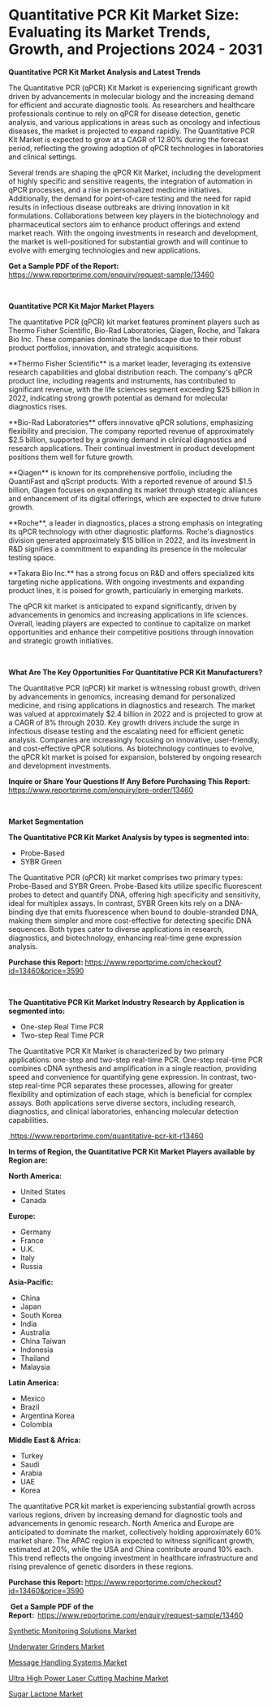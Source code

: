 <p><h1>Quantitative PCR Kit Market Size: Evaluating its Market Trends, Growth, and Projections 2024 - 2031</h1></p><p><strong>Quantitative PCR Kit Market Analysis and Latest Trends</strong></p>
<p><p>The Quantitative PCR (qPCR) Kit Market is experiencing significant growth driven by advancements in molecular biology and the increasing demand for efficient and accurate diagnostic tools. As researchers and healthcare professionals continue to rely on qPCR for disease detection, genetic analysis, and various applications in areas such as oncology and infectious diseases, the market is projected to expand rapidly. The Quantitative PCR Kit Market is expected to grow at a CAGR of 12.80% during the forecast period, reflecting the growing adoption of qPCR technologies in laboratories and clinical settings.</p><p>Several trends are shaping the qPCR Kit Market, including the development of highly specific and sensitive reagents, the integration of automation in qPCR processes, and a rise in personalized medicine initiatives. Additionally, the demand for point-of-care testing and the need for rapid results in infectious disease outbreaks are driving innovation in kit formulations. Collaborations between key players in the biotechnology and pharmaceutical sectors aim to enhance product offerings and extend market reach. With the ongoing investments in research and development, the market is well-positioned for substantial growth and will continue to evolve with emerging technologies and new applications.</p></p>
<p><strong>Get a Sample PDF of the Report:&nbsp;</strong> <a href="https://www.reportprime.com/enquiry/request-sample/13460?utm_campaign=112&utm_medium=2&utm_source=Github&utm_content=ia&utm_term=28102024&utm_id=quantitative-pcr-kit">https://www.reportprime.com/enquiry/request-sample/13460</a></p>
<p>&nbsp;</p>
<p><strong>Quantitative PCR Kit Major Market Players</strong></p>
<p><p>The quantitative PCR (qPCR) kit market features prominent players such as Thermo Fisher Scientific, Bio-Rad Laboratories, Qiagen, Roche, and Takara Bio Inc. These companies dominate the landscape due to their robust product portfolios, innovation, and strategic acquisitions.</p><p>**Thermo Fisher Scientific** is a market leader, leveraging its extensive research capabilities and global distribution reach. The company's qPCR product line, including reagents and instruments, has contributed to significant revenue, with the life sciences segment exceeding $25 billion in 2022, indicating strong growth potential as demand for molecular diagnostics rises.</p><p>**Bio-Rad Laboratories** offers innovative qPCR solutions, emphasizing flexibility and precision. The company reported revenue of approximately $2.5 billion, supported by a growing demand in clinical diagnostics and research applications. Their continual investment in product development positions them well for future growth.</p><p>**Qiagen** is known for its comprehensive portfolio, including the QuantiFast and qScript products. With a reported revenue of around $1.5 billion, Qiagen focuses on expanding its market through strategic alliances and enhancement of its digital offerings, which are expected to drive future growth.</p><p>**Roche**, a leader in diagnostics, places a strong emphasis on integrating its qPCR technology with other diagnostic platforms. Roche's diagnostics division generated approximately $15 billion in 2022, and its investment in R&D signifies a commitment to expanding its presence in the molecular testing space.</p><p>**Takara Bio Inc.** has a strong focus on R&D and offers specialized kits targeting niche applications. With ongoing investments and expanding product lines, it is poised for growth, particularly in emerging markets.</p><p>The qPCR kit market is anticipated to expand significantly, driven by advancements in genomics and increasing applications in life sciences. Overall, leading players are expected to continue to capitalize on market opportunities and enhance their competitive positions through innovation and strategic growth initiatives.</p></p>
<p>&nbsp;</p>
<p><strong>What Are The Key Opportunities For Quantitative PCR Kit Manufacturers?</strong></p>
<p><p>The Quantitative PCR (qPCR) kit market is witnessing robust growth, driven by advancements in genomics, increasing demand for personalized medicine, and rising applications in diagnostics and research. The market was valued at approximately $2.4 billion in 2022 and is projected to grow at a CAGR of 8% through 2030. Key growth drivers include the surge in infectious disease testing and the escalating need for efficient genetic analysis. Companies are increasingly focusing on innovative, user-friendly, and cost-effective qPCR solutions. As biotechnology continues to evolve, the qPCR kit market is poised for expansion, bolstered by ongoing research and development investments.</p></p>
<p><strong>Inquire or Share Your Questions If Any Before Purchasing This Report:</strong> <a href="https://www.reportprime.com/enquiry/pre-order/13460?utm_campaign=112&utm_medium=2&utm_source=Github&utm_content=ia&utm_term=28102024&utm_id=quantitative-pcr-kit">https://www.reportprime.com/enquiry/pre-order/13460</a></p>
<p>&nbsp;</p>
<p><strong>Market Segmentation</strong></p>
<p><strong>The Quantitative PCR Kit Market Analysis by types is segmented into:</strong></p>
<p><ul><li>Probe-Based</li><li>SYBR Green</li></ul></p>
<p><p>The Quantitative PCR (qPCR) kit market comprises two primary types: Probe-Based and SYBR Green. Probe-Based kits utilize specific fluorescent probes to detect and quantify DNA, offering high specificity and sensitivity, ideal for multiplex assays. In contrast, SYBR Green kits rely on a DNA-binding dye that emits fluorescence when bound to double-stranded DNA, making them simpler and more cost-effective for detecting specific DNA sequences. Both types cater to diverse applications in research, diagnostics, and biotechnology, enhancing real-time gene expression analysis.</p></p>
<p><strong>Purchase this Report:&nbsp;</strong><a href="https://www.reportprime.com/checkout?id=13460&price=3590&utm_campaign=112&utm_medium=2&utm_source=Github&utm_content=ia&utm_term=28102024&utm_id=quantitative-pcr-kit">https://www.reportprime.com/checkout?id=13460&price=3590</a></p>
<p>&nbsp;</p>
<p><strong>The Quantitative PCR Kit Market Industry Research by Application is segmented into:</strong></p>
<p><ul><li>One-step Real Time PCR</li><li>Two-step Real Time PCR</li></ul></p>
<p><p>The Quantitative PCR Kit Market is characterized by two primary applications: one-step and two-step real-time PCR. One-step real-time PCR combines cDNA synthesis and amplification in a single reaction, providing speed and convenience for quantifying gene expression. In contrast, two-step real-time PCR separates these processes, allowing for greater flexibility and optimization of each stage, which is beneficial for complex assays. Both applications serve diverse sectors, including research, diagnostics, and clinical laboratories, enhancing molecular detection capabilities.</p></p>
<p><a href="https://www.reportprime.com/quantitative-pcr-kit-r13460?utm_campaign=112&utm_medium=2&utm_source=Github&utm_content=ia&utm_term=28102024&utm_id=quantitative-pcr-kit">&nbsp;https://www.reportprime.com/quantitative-pcr-kit-r13460</a></p>
<p><strong>In terms of Region, the Quantitative PCR Kit Market Players available by Region are:</strong></p>
<p>
    <p> <strong> North America: </strong>
        <ul>
            <li>United States</li>
            <li>Canada</li>
        </ul>
        </p> 
    <p> <strong> Europe: </strong>
        <ul>
            <li>Germany</li>
            <li>France</li>
            <li>U.K.</li>
            <li>Italy</li>
            <li>Russia</li>
        </ul>
        </p> 
    <p> <strong> Asia-Pacific: </strong>
        <ul>
            <li>China</li>
            <li>Japan</li>
            <li>South Korea</li>
            <li>India</li>
            <li>Australia</li>
            <li>China Taiwan</li>
            <li>Indonesia</li>
            <li>Thailand</li>
            <li>Malaysia</li>
        </ul>
        </p> 
    <p> <strong> Latin America: </strong>
        <ul>
            <li>Mexico</li>
            <li>Brazil</li>
            <li>Argentina Korea</li>
            <li>Colombia</li>
        </ul>
        </p> 
    <p> <strong> Middle East & Africa: </strong>
        <ul>
            <li>Turkey</li>
            <li>Saudi</li>
            <li>Arabia</li>
            <li>UAE</li>
            <li>Korea</li>
        </ul>
    </p>
    </p>
<p><p>The quantitative PCR kit market is experiencing substantial growth across various regions, driven by increasing demand for diagnostic tools and advancements in genomic research. North America and Europe are anticipated to dominate the market, collectively holding approximately 60% market share. The APAC region is expected to witness significant growth, estimated at 20%, while the USA and China contribute around 10% each. This trend reflects the ongoing investment in healthcare infrastructure and rising prevalence of genetic disorders in these regions.</p></p>
<p><strong>Purchase this Report: </strong><a href="https://www.reportprime.com/checkout?id=13460&price=3590&utm_campaign=112&utm_medium=2&utm_source=Github&utm_content=ia&utm_term=28102024&utm_id=quantitative-pcr-kit">https://www.reportprime.com/checkout?id=13460&price=3590</a></p>
<p>&nbsp;<strong>Get a Sample PDF of the Report:&nbsp;&nbsp;</strong><a href="https://www.reportprime.com/enquiry/request-sample/13460?utm_campaign=112&utm_medium=2&utm_source=Github&utm_content=ia&utm_term=28102024&utm_id=quantitative-pcr-kit">https://www.reportprime.com/enquiry/request-sample/13460</a></p>
<p><strong></strong></p>
<p><p><a href="https://github.com/c0mxahyman/Market-Research-Report-List-1/blob/main/synthetic-monitoring-solutions-market.md?utm_campaign=112&utm_medium=2&utm_source=Github&utm_content=ia&utm_term=28102024&utm_id=quantitative-pcr-kit">Synthetic Monitoring Solutions Market</a></p><p><a href="https://issuu.com/reportprime-2/docs/underwater-grinders-market-size-203_292aff46d89ab1?utm_campaign=112&utm_medium=2&utm_source=Github&utm_content=ia&utm_term=28102024&utm_id=quantitative-pcr-kit">Underwater Grinders Market</a></p><p><a href="https://github.com/denishaucarn/Market-Research-Report-List-1/blob/main/message-handling-systems-market.md?utm_campaign=112&utm_medium=2&utm_source=Github&utm_content=ia&utm_term=28102024&utm_id=quantitative-pcr-kit">Message Handling Systems Market</a></p><p><a href="https://issuu.com/reportprime-2/docs/ultra-high-power-laser-cutting-mach_f3621efef50a05?utm_campaign=112&utm_medium=2&utm_source=Github&utm_content=ia&utm_term=28102024&utm_id=quantitative-pcr-kit">Ultra High Power Laser Cutting Machine Market</a></p><p><a href="https://www.linkedin.com/pulse/sugar-lactone-market-trends-strategic-insights-2024-2031-kb10f?utm_campaign=112&utm_medium=2&utm_source=Github&utm_content=ia&utm_term=28102024&utm_id=quantitative-pcr-kit">Sugar Lactone Market</a></p></p>